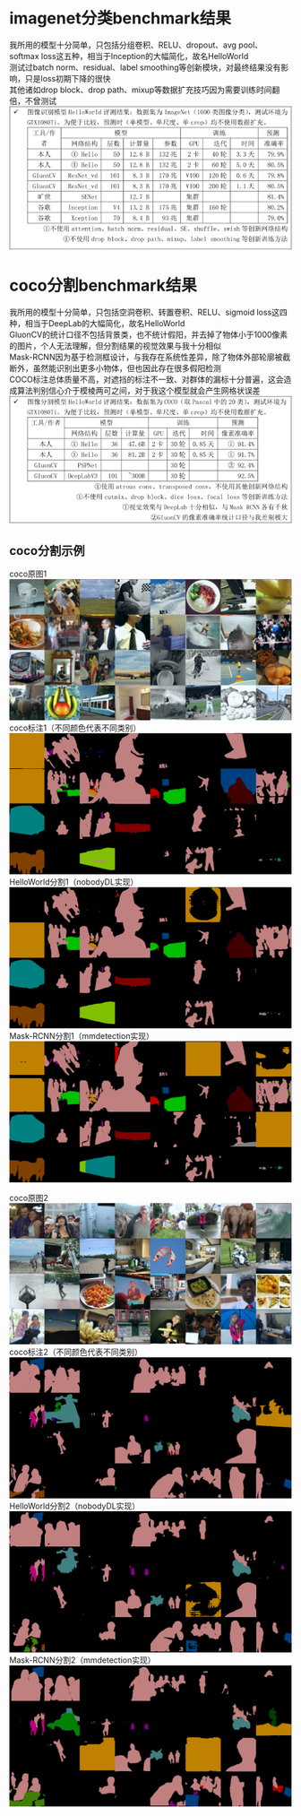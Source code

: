 # imagenet分类benchmark结果
我所用的模型十分简单，只包括分组卷积、RELU、dropout、avg pool、softmax loss这五种，相当于Inception的大幅简化，故名HelloWorld  
测试过batch norm、residual、label smoothing等创新模块，对最终结果没有影响，只是loss初期下降的很快  
其他诸如drop block、drop path、mixup等数据扩充技巧因为需要训练时间翻倍，不曾测试  
![imagenet分类](20200802190159.png)

# coco分割benchmark结果
我所用的模型十分简单，只包括空洞卷积、转置卷积、RELU、sigmoid loss这四种，相当于DeepLab的大幅简化，故名HelloWorld  
GluonCV的统计口径不包括背景类，也不统计假阳，并去掉了物体小于1000像素的图片，个人无法理解，但分割结果的视觉效果与我十分相似  
Mask-RCNN因为基于检测框设计，与我存在系统性差异，除了物体外部轮廓被截断外，虽然能识别出更多小物体，但也因此存在很多假阳检测  
COCO标注总体质量不高，对遮挡的标注不一致、对群体的漏标十分普遍，这会造成算法判别信心介于模棱两可之间，对于我这个模型就会产生网格状误差  
![coco分割benchmark结果](20200802190214.png)

## coco分割示例
coco原图1
![coco原图1](20200801121730.png)
coco标注1（不同颜色代表不同类别）
![coco标注1](20200801120441.png)
HelloWorld分割1（nobodyDL实现）
![HelloWorld分割1](20200801120608.png)
Mask-RCNN分割1（mmdetection实现）
![Mask-RCNN分割1](20200801121555.png)



coco原图2
![coco原图2](20200801122545.png)
coco标注2（不同颜色代表不同类别）
![coco标注2](20200801122309.png)
HelloWorld分割2（nobodyDL实现）
![HelloWorld分割2](20200801122420.png)
Mask-RCNN分割2（mmdetection实现）
![Mask-RCNN分割2](20200801122446.png)
